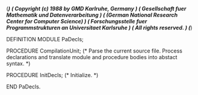 (******************************************************************************)
(* Copyright (c) 1988 by GMD Karlruhe, Germany				      *)
(* Gesellschaft fuer Mathematik und Datenverarbeitung			      *)
(* (German National Research Center for Computer Science)		      *)
(* Forschungsstelle fuer Programmstrukturen an Universitaet Karlsruhe	      *)
(* All rights reserved.							      *)
(******************************************************************************)

DEFINITION MODULE PaDecls;

   PROCEDURE CompilationUnit;
   (* Parse the current source file.
      Process declarations and translate module and procedure bodies
      into abstact syntax.  *)

   PROCEDURE InitDecls;
   (* Initialize.  *)

END PaDecls.
